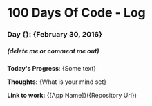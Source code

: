 # 100 Days Of Code - Log

### Day {}: {February 30, 2016}
##### (delete me or comment me out)

**Today's Progress**: {Some text}

**Thoughts:** {What is your mind set}

**Link to work:** {[App Name]}({Repository Url})
